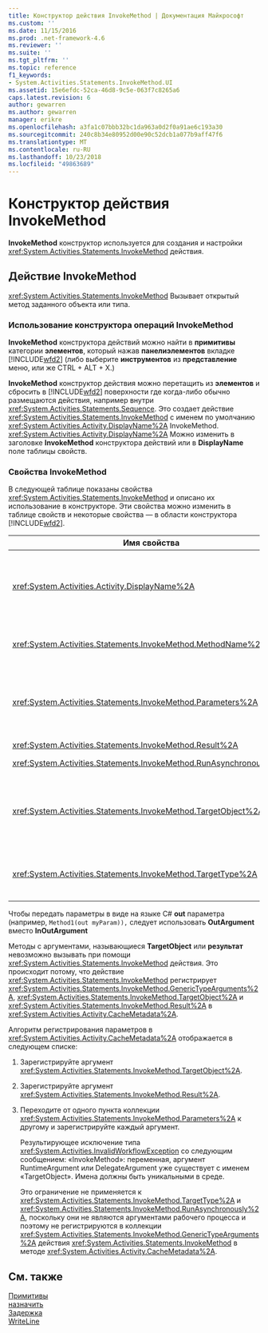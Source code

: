 ```yaml
---
title: Конструктор действия InvokeMethod | Документация Майкрософт
ms.custom: ''
ms.date: 11/15/2016
ms.prod: .net-framework-4.6
ms.reviewer: ''
ms.suite: ''
ms.tgt_pltfrm: ''
ms.topic: reference
f1_keywords:
- System.Activities.Statements.InvokeMethod.UI
ms.assetid: 15e6efdc-52ca-46d8-9c5e-063f7c8265a6
caps.latest.revision: 6
author: gewarren
ms.author: gewarren
manager: erikre
ms.openlocfilehash: a3fa1c07bbb32bc1da963a0d2f0a91ae6c193a30
ms.sourcegitcommit: 240c8b34e80952d00e90c52dcb1a077b9aff47f6
ms.translationtype: MT
ms.contentlocale: ru-RU
ms.lasthandoff: 10/23/2018
ms.locfileid: "49863689"
---
```

# <a name="invokemethod-activity-designer"></a>Конструктор действия InvokeMethod
**InvokeMethod** конструктор используется для создания и настройки <xref:System.Activities.Statements.InvokeMethod> действия.  
  
## <a name="the-invokemethod-activity"></a>Действие InvokeMethod  
 <xref:System.Activities.Statements.InvokeMethod> Вызывает открытый метод заданного объекта или типа.  
  
### <a name="using-the-invokemethod-activity-designer"></a>Использование конструктора операций InvokeMethod  
 **InvokeMethod** конструктора действий можно найти в **примитивы** категории **элементов**, который нажав **панелиэлементов** вкладке [!INCLUDE[wfd2](../includes/wfd2-md.md)] (либо выберите **инструментов** из **представление** меню, или же CTRL + ALT + X.)  
  
 **InvokeMethod** конструктор действия можно перетащить из **элементов** и сбросить в [!INCLUDE[wfd2](../includes/wfd2-md.md)] поверхности где когда-либо обычно размещаются действия, например внутри <xref:System.Activities.Statements.Sequence>. Это создает действие <xref:System.Activities.Statements.InvokeMethod> с именем по умолчанию <xref:System.Activities.Activity.DisplayName%2A> InvokeMethod. <xref:System.Activities.Activity.DisplayName%2A> Можно изменить в заголовке **InvokeMethod** конструктора действий или в **DisplayName** поле таблицы свойств.  
  
### <a name="the-invokemethod-properties"></a>Свойства InvokeMethod  
 В следующей таблице показаны свойства <xref:System.Activities.Statements.InvokeMethod> и описано их использование в конструкторе. Эти свойства можно изменить в таблице свойств и некоторые свойства ― в области конструктора [!INCLUDE[wfd2](../includes/wfd2-md.md)].  
  
|Имя свойства|Обязательно|Использование|  
|-------------------|--------------|-----------|  
|<xref:System.Activities.Activity.DisplayName%2A>|False|Понятное имя действия <xref:System.Activities.Statements.InvokeMethod>. Значение по умолчанию - InvokeMethod.<br /><br /> Несмотря на то что свойство <xref:System.Activities.Activity.DisplayName%2A> не является обязательным, его все же рекомендуется использовать.|  
|<xref:System.Activities.Statements.InvokeMethod.MethodName%2A>|True|Имя метода, вызываемого, когда выполняется действие. Вызываемый метод должен быть объявлен как **открытый**. Это свойство можно изменить в области конструктора. Это свойство обязательное.|  
|<xref:System.Activities.Statements.InvokeMethod.Parameters%2A>|False|Коллекция параметров вызванного метода. Параметры должны добавляться в коллекцию в том же порядке, в котором они представлены в сигнатуре метода. В сетке свойств нажмите кнопку с многоточием в **параметры** поля, он отображает **параметры** диалоговое окно, в котором можно установить это свойство. Нажмите кнопку **создать аргумент** кнопку, чтобы добавить параметры.|  
|<xref:System.Activities.Statements.InvokeMethod.Result%2A>|False|Возвращаемое значение вызова метода.|  
|<xref:System.Activities.Statements.InvokeMethod.RunAsynchronously%2A>|True|Указывает, вызывается ли метод асинхронно. Значение по умолчанию — **False**.|  
|<xref:System.Activities.Statements.InvokeMethod.TargetObject%2A>|False|Объект, в котором содержится метод для вызова. Это свойство можно изменить в области конструктора.<br /><br /> Необходимо указать либо <xref:System.Activities.Statements.InvokeMethod.TargetObject%2A>, либо <xref:System.Activities.Statements.InvokeMethod.TargetType%2A>.|  
|<xref:System.Activities.Statements.InvokeMethod.TargetType%2A>|False|Тип параметра <xref:System.Activities.Statements.InvokeMethod.TargetObject%2A>. Это свойство можно изменить в области конструктора. Это свойство необходимо устанавливать, только если вызванный метод является статическим.|  
  
 Чтобы передать параметры в виде на языке C# **out** параметра (например, `Method1(out myParam)),` следует использовать **OutArgument** вместо **InOutArgument**  
  
 Методы с аргументами, называющиеся **TargetObject** или **результат** невозможно вызывать при помощи <xref:System.Activities.Statements.InvokeMethod> действия. Это происходит потому, что действие <xref:System.Activities.Statements.InvokeMethod> регистрирует <xref:System.Activities.Statements.InvokeMethod.GenericTypeArguments%2A>, <xref:System.Activities.Statements.InvokeMethod.TargetObject%2A> и <xref:System.Activities.Statements.InvokeMethod.Result%2A> в <xref:System.Activities.Activity.CacheMetadata%2A>.  
  
 Алгоритм регистрирования параметров в <xref:System.Activities.Activity.CacheMetadata%2A> отображается в следующем списке:  
  
1. Зарегистрируйте аргумент <xref:System.Activities.Statements.InvokeMethod.TargetObject%2A>.  
  
2. Зарегистрируйте аргумент <xref:System.Activities.Statements.InvokeMethod.Result%2A>.  
  
3. Переходите от одного пункта коллекции <xref:System.Activities.Statements.InvokeMethod.Parameters%2A> к другому и зарегистрируйте каждый аргумент.  
  
   Результирующее исключение типа <xref:System.Activities.InvalidWorkflowException> со следующим сообщением: «InvokeMethod»: переменная, аргумент RuntimeArgument или DelegateArgument уже существует с именем «TargetObject». Имена должны быть уникальными в среде.  
  
   Это ограничение не применяется к <xref:System.Activities.Statements.InvokeMethod.TargetType%2A> и <xref:System.Activities.Statements.InvokeMethod.RunAsynchronously%2A>, поскольку они не являются аргументами рабочего процесса и поэтому не регистрируются в коллекции <xref:System.Activities.Statements.InvokeMethod.GenericTypeArguments%2A> действия <xref:System.Activities.Statements.InvokeMethod> в методе <xref:System.Activities.Activity.CacheMetadata%2A>.  
  
## <a name="see-also"></a>См. также  
 [Примитивы](../workflow-designer/primitives-activity-designers.md)   
 [назначить](../workflow-designer/assign-activity-designer.md)   
 [Задержка](../workflow-designer/delay-activity-designer.md)   
 [WriteLine](../workflow-designer/writeline-activity-designer.md)